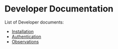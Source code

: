 # Developer Documentation

List of Developer documents:

- [Installation](./install.md)
- [Authentication](./authentication.md)
- [Observations](./observations.md)
